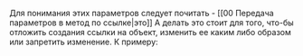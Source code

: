 Для понимания этих параметров следует почитать - [[00 Передача параметров в метод по ссылке|это]]
А делать это стоит для того, что-бы отложить создания ссылки на объект, изменить ее каким либо образом или запретить изменение. К примеру:
